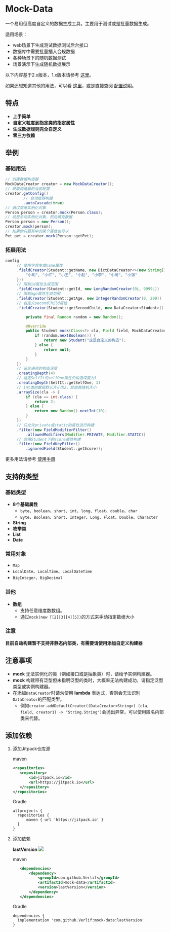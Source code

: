 # Mock-Data

一个易用但高度自定义的数据生成工具，主要用于测试或是批量数据生成。

适用场景：

- web场景下生成测试数据测试后台接口
- 数据库中需要批量插入合规数据
- 各种场景下的随机数据测试
- 场景演示下生成随机数据展示

以下内容基于2.x版本，1.x版本请参考 [这里](readme-1.x.md)。

如果还想知道其他的用法，可以看 [这里](docs/2.x/Directions.md)，或是直接查阅 [配置说明](docs/2.x/MockConfig.md)。

## 特点

- __上手简单__
- __自定义粒度到指定类的指定属性__
- __生成数据规则完全自定义__
- __零三方依赖__

## 举例

### 基础用法

   ```java
   // 创建数据构造器
   MockDataCreator creator = new MockDataCreator();
   // 获取构造器的当前配置
   creator.getConfig()
           // 自动级联构建
           .autoCascade(true)
   // 通过类来实例化对象
   Person person = creator.mock(Person.class);
   // 或是手动实例化对象，然后填充数据
   Person person = new Person();
   creator.mock(person);
   // 如果你只要其中的某个属性也可以
   Pet pet = creator.mock(Person::getPet);
   ```

### 拓展用法

   ```java
   config
        // 使用字典生成name属性
        .fieldCreator(Student::getName, new DictDataCreator<>(new String[]{
            "小明", "小红", "小王", "小赵", "小李", "小周", "小强"
        }))
        // 限制id属性生成范围
        .fieldCreator(Student::getId, new LongRandomCreator(0L, 9999L))
        // 限制age属性生成范围
        .fieldCreator(Student::getAge, new IntegerRandomCreator(0, 200))
        // 自定义secondChild属性
        .fieldCreator(Student::getSecondChild, new DataCreator<Student>() {

            private final Random random = new Random();

            @Override
            public Student mock(Class<?> cla, Field field, MockDataCreator.Creator creator) {
                if (random.nextBoolean()) {
                    return new Student("这是自定义的构造");
                } else {
                    return null;
                }
            }
        })
        // 设定通用的构造深度
        .creatingDepth(4)
        // 指定SelfIt的selfOne属性的构造深度为1
        .creatingDepth(SelfIt::getSelfOne, 1)
        // int类的数组默认大小为2，其他类随机大小
        .arraySize(cla -> {
            if (cla == int.class) {
                return 2;
            } else {
                return new Random().nextInt(10);
            }
        })
        // 只允许private或static的属性进行构建
        .filter(new FieldModifierFilter()
            .allowedModifiers(Modifier.PRIVATE, Modifier.STATIC))
        // 忽略Student下的score属性构建
        .filter(new FieldKeyFilter()
            .ignoredField(Student::getScore));
   ```

更多用法请参考 [使用手册](docs/2.x/Directions.md)

## 支持的类型

### 基础类型

- __8个基础属性__
   - `byte`、`boolean`、`short`、`int`、`long`、`float`、`double`、`char`
   - `Byte`、`Boolean`、`Short`、`Integer`、`Long`、`Float`、`Double`、`Character`
- __String__
- __枚举类__
- __List__
- __Date__

### 常用对象

- `Map`
- `LocalDate`、`LocalTime`、`LocalDateTime`
- `BigInteger`、`BigDecimal`

### 其他

- __数组__
   - 支持任意维度数数组。
   - 通过`mock(new T[2][3][4][5])`的方式来手动指定数组大小

### 注意

__目前自动构建暂不支持非静态内部类，有需要请使用添加自定义构建器__

## 注意事项

- __mock__ 无法实例化的类（例如接口或是抽象类）时，请给予实例构建器。
- __mock__ 构建带有泛型但未指明泛型的类时，大概率无法构建成功，请指定泛型类型或实例构建器。
- 在添加`DataCreator`时请勿使用 __lambda__ 表达式，否则会无法识别`DataCreator`的匹配类型。
  - 例如`creator.addDefaultCreator((DataCreator<String>) (cla, field, creator1) -> "String.String")`会抛出异常，可以使用匿名内部类来代替。

## 添加依赖

1. 添加Jitpack仓库源

   maven

    ```xml
    <repositories>
       <repository>
           <id>jitpack.io</id>
           <url>https://jitpack.io</url>
       </repository>
    </repositories>
    ```

   Gradle

    ```text
    allprojects {
      repositories {
          maven { url 'https://jitpack.io' }
      }
    }
    ```

2. 添加依赖

   __lastVersion__ [![](https://jitpack.io/v/Verlif/mock-data.svg)](https://jitpack.io/#Verlif/mock-data)

   maven

   ```xml
      <dependencies>
          <dependency>
              <groupId>com.github.Verlif</groupId>
              <artifactId>mock-data</artifactId>
              <version>lastVersion</version>
          </dependency>
      </dependencies>
   ```

   Gradle

   ```text
   dependencies {
     implementation 'com.github.Verlif:mock-data:lastVersion'
   }
   ```
